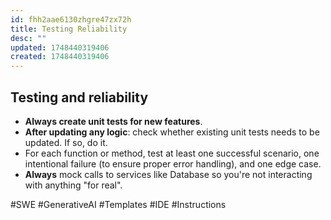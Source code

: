 ```yaml
---
id: fhh2aae6130zhgre47zx72h
title: Testing Reliability
desc: ""
updated: 1748440319406
created: 1748440319406
---
```


## Testing and reliability

- **Always create unit tests for new features**.
- **After updating any logic**: check whether existing unit tests needs to be updated. If so, do it.
- For each function or method, test at least one successful scenario, one intentional failure (to ensure proper error handling), and one edge case.
- **Always** mock calls to services like Database so you're not interacting with anything "for real".

#SWE #GenerativeAI #Templates #IDE #Instructions
